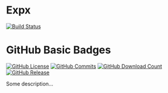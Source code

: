 # Expx 
[![Build Status](https://travis-ci.org/WojciechRynczuk/Expx.svg?branch=master)](https://travis-ci.org/WojciechRynczuk/Expx)

# GitHub Basic Badges
[![GitHub License](https://github-basic-badges.herokuapp.com/license/WojciechRynczuk/vcdMaker/total.svg)]()
[![GitHub Commits](https://github-basic-badges.herokuapp.com/commits/WojciechRynczuk/vcdMaker/total.svg)]()
[![GitHub Download Count](https://github-basic-badges.herokuapp.com/downloads/WojciechRynczuk/vcdMaker/total.svg)]()
[![GitHub Release](https://github-basic-badges.herokuapp.com/release/WojciechRynczuk/vcdMaker/total.svg)]()


Some description...
